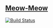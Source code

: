 [Meow-Meow](https://drone.io/github.com/ibotdotout/meow-meow/files/index.html)
------------
[![Build
Status](https://drone.io/github.com/ibotdotout/meow-meow/status.png)](https://drone.io/github.com/ibotdotout/meow-meow/latest)

